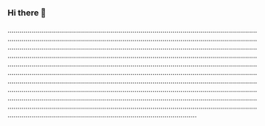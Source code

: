 ### Hi there 👋

......................................................................................................................................................................................................................................................................................................................................................................................................................................................................................................................................................................................................................................................................................................................................................................................................................................................................................................................................................................................................................................................................................................................................................................................................................................................................................................................................................................................